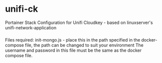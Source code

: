 # unifi-ck
Portainer Stack Configuration for Unifi Cloudkey - based on linuxserver's unifi-network-application

###

Files required:
init-mongo.js - place this in the path specified in the docker-compose file, the path can be changed to suit your environment
The username and password in this file must be the same as the docker compose file.
